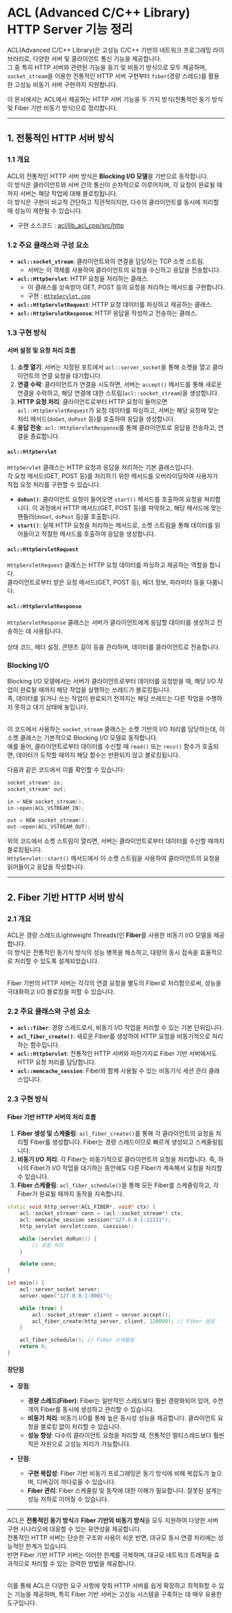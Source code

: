 # ACL (Advanced C/C++ Library) HTTP Server 기능 정리

ACL(Advanced C/C++ Library)은 고성능 C/C++ 기반의 네트워크 프로그래밍 라이브러리로, 다양한 서버 및 클라이언트 통신 기능을 제공합니다. <br>
그 중 특히 HTTP 서버와 관련된 기능을 동기 및 비동기 방식으로 모두 제공하며, <br>
`socket_stream`을 이용한 전통적인 HTTP 서버 구현부터 `fiber`(경량 스레드)를 활용한 고성능 비동기 서버 구현까지 지원합니다. <br>

이 문서에서는 ACL에서 제공하는 HTTP 서버 기능을 두 가지 방식(전통적인 동기 방식 및 Fiber 기반 비동기 방식)으로 정리합니다. 

---

## 1. 전통적인 HTTP 서버 방식

### 1.1 개요
ACL의 전통적인 HTTP 서버 방식은 **Blocking I/O 모델**을 기반으로 동작합니다. <br>
이 방식은 클라이언트와 서버 간의 통신이 순차적으로 이루어지며, 각 요청이 완료될 때까지 서버는 해당 작업에 대해 블로킹됩니다. <br>
이 방식은 구현이 비교적 간단하고 직관적이지만, 다수의 클라이언트를 동시에 처리할 때 성능이 제한될 수 있습니다. <br>
- 구현 소스코드 : [acl/lib_acl_cpp/src/http](https://github.com/acl-dev/acl/tree/master/lib_acl_cpp/src/http)

### 1.2 주요 클래스와 구성 요소
- **`acl::socket_stream`**: 클라이언트와의 연결을 담당하는 TCP 소켓 스트림.
  + 서버는 이 객체를 사용하여 클라이언트의 요청을 수신하고 응답을 전송합니다.
- **`acl::HttpServlet`**: HTTP 요청을 처리하는 클래스.
  + 이 클래스를 상속받아 GET, POST 등의 요청을 처리하는 메서드를 구현합니다.
  + 구현 : [`HttpServlet.cpp`](https://github.com/acl-dev/acl/blob/master/lib_acl_cpp/src/http/HttpServlet.cpp)
- **`acl::HttpServletRequest`**: HTTP 요청 데이터를 파싱하고 제공하는 클래스.
- **`acl::HttpServletResponse`**: HTTP 응답을 작성하고 전송하는 클래스.

### 1.3 구현 방식

#### 서버 설정 및 요청 처리 흐름
1. **소켓 열기**: 서버는 지정된 포트에서 `acl::server_socket`을 통해 소켓을 열고 클라이언트의 연결 요청을 대기합니다.
2. **연결 수락**: 클라이언트가 연결을 시도하면, 서버는 `accept()` 메서드를 통해 새로운 연결을 수락하고, 해당 연결에 대한 스트림(`acl::socket_stream`)을 생성합니다.
3. **HTTP 요청 처리**: 클라이언트로부터 HTTP 요청이 들어오면 `acl::HttpServletRequest`가 요청 데이터를 파싱하고, 서버는 해당 요청에 맞는 처리 메서드(`doGet`, `doPost` 등)를 호출하여 응답을 생성합니다.
4. **응답 전송**: `acl::HttpServletResponse`를 통해 클라이언트로 응답을 전송하고, 연결을 종료합니다.

#### `acl::HttpServlet`
`HttpServlet` 클래스는 HTTP 요청과 응답을 처리하는 기본 클래스입니다. <br> 
각 요청 메서드(GET, POST 등)를 처리하기 위한 메서드를 오버라이딩하여 사용자가 직접 요청 처리를 구현할 수 있습니다. <br> 

- **`doRun()`**: 클라이언트 요청이 들어오면 `start()` 메서드를 호출하여 요청을 처리합니다. 이 과정에서 HTTP 메서드(GET, POST 등)를 파악하고, 해당 메서드에 맞는 핸들러(`doGet`, `doPost` 등)를 호출합니다.
- **`start()`**: 실제 HTTP 요청을 처리하는 메서드로, 소켓 스트림을 통해 데이터를 읽어들이고 적절한 메서드를 호출하여 응답을 생성합니다.
  
#### `acl::HttpServletRequest`
`HttpServletRequest` 클래스는 HTTP 요청 데이터를 파싱하고 제공하는 역할을 합니다.  <br> 
클라이언트로부터 받은 요청 메서드(GET, POST 등), 헤더 정보, 파라미터 등을 다룹니다. <br> 

#### `acl::HttpServletResponse`
`HttpServletResponse` 클래스는 서버가 클라이언트에게 응답할 데이터를 생성하고 전송하는 데 사용됩니다. <br>  
상태 코드, 헤더 설정, 콘텐츠 길이 등을 관리하며, 데이터를 클라이언트로 전송합니다. <br> 


### Blocking I/O
Blocking I/O 모델에서는 서버가 클라이언트로부터 데이터를 요청받을 때, 해당 I/O 작업이 완료될 때까지 해당 작업을 실행하는 쓰레드가 블로킹됩니다. <br> 
즉, 데이터를 읽거나 쓰는 작업이 완료되기 전까지는 해당 쓰레드는 다른 작업을 수행하지 못하고 대기 상태에 놓입니다. <br> <br> 

이 코드에서 사용하는 `socket_stream` 클래스는 소켓 기반의 I/O 처리를 담당하는데, 이 소켓 클래스는 기본적으로 Blocking I/O 모델로 동작합니다. <br> 
예를 들어, 클라이언트로부터 데이터를 수신할 때 `read()` 또는 `recv()` 함수가 호출되면, 데이터가 도착할 때까지 해당 함수는 반환되지 않고 블로킹됩니다.<br> 

다음과 같은 코드에서 이를 확인할 수 있습니다: <br> 


```cpp
socket_stream* in;
socket_stream* out;

in = NEW socket_stream();
in->open(ACL_VSTREAM_IN);

out = NEW socket_stream();
out->open(ACL_VSTREAM_OUT);
```

위의 코드에서 소켓 스트림이 열리면, 서버는 클라이언트로부터 데이터를 수신할 때까지 블로킹됩니다. <br> 
`HttpServlet::start()` 메서드에서 이 소켓 스트림을 사용하여 클라이언트의 요청을 읽어들이고 응답을 작성합니다.<br> 




---

## 2. Fiber 기반 HTTP 서버 방식

### 2.1 개요
ACL은 경량 스레드(Lightweight Threads)인 **Fiber**를 사용한 비동기 I/O 모델을 제공합니다.  <br> 
이 방식은 전통적인 동기식 방식의 성능 병목을 해소하고, 대량의 동시 접속을 효율적으로 처리할 수 있도록 설계되었습니다. <br>  <br> 

Fiber 기반의 HTTP 서버는 각각의 연결 요청을 별도의 Fiber로 처리함으로써, 성능을 극대화하고 I/O 블로킹을 피할 수 있습니다. <br> 

### 2.2 주요 클래스와 구성 요소
- **`acl::fiber`**: 경량 스레드로서, 비동기 I/O 작업을 처리할 수 있는 기본 단위입니다.
- **`acl_fiber_create()`**: 새로운 Fiber를 생성하여 HTTP 요청을 비동기적으로 처리하는 함수입니다.
- **`acl::HttpServlet`**: 전통적인 HTTP 서버와 마찬가지로 Fiber 기반 서버에서도 HTTP 요청 처리를 담당합니다.
- **`acl::memcache_session`**: Fiber와 함께 사용될 수 있는 비동기식 세션 관리 클래스입니다.

### 2.3 구현 방식

#### Fiber 기반 HTTP 서버의 처리 흐름
1. **Fiber 생성 및 스케줄링**: `acl_fiber_create()`를 통해 각 클라이언트의 요청을 처리할 Fiber를 생성합니다. Fiber는 경량 스레드이므로 빠르게 생성되고 스케줄링됩니다.
2. **비동기 I/O 처리**: 각 Fiber는 비동기적으로 클라이언트의 요청을 처리합니다. 즉, 하나의 Fiber가 I/O 작업을 대기하는 동안에도 다른 Fiber가 계속해서 요청을 처리할 수 있습니다.
3. **Fiber 스케줄링**: `acl_fiber_schedule()`을 통해 모든 Fiber를 스케줄링하고, 각 Fiber가 완료될 때까지 동작을 지속합니다.

```cpp
static void http_server(ACL_FIBER*, void* ctx) {
    acl::socket_stream* conn = (acl::socket_stream*) ctx;
    acl::memcache_session session("127.0.0.1:11211");
    http_servlet servlet(conn, &session);

    while (servlet.doRun()) {
        // 요청 처리
    }

    delete conn;
}

int main() {
    acl::server_socket server;
    server.open("127.0.0.1:9001");

    while (true) {
        acl::socket_stream* client = server.accept();
        acl_fiber_create(http_server, client, 128000); // Fiber 생성
    }

    acl_fiber_schedule(); // Fiber 스케줄링
    return 0;
}
```

#### 장단점

- **장점**:
  - **경량 스레드(Fiber)**: Fiber는 일반적인 스레드보다 훨씬 경량화되어 있어, 수천 개의 Fiber를 동시에 생성하고 관리할 수 있습니다.
  - **비동기 처리**: 비동기 I/O를 통해 높은 동시성 성능을 제공합니다. 클라이언트 요청을 블로킹 없이 처리할 수 있습니다.
  - **성능 향상**: 다수의 클라이언트 요청을 처리할 때, 전통적인 멀티스레드보다 훨씬 적은 자원으로 고성능 처리가 가능합니다.

- **단점**:
  - **구현 복잡성**: Fiber 기반 비동기 프로그래밍은 동기 방식에 비해 복잡도가 높으며, 디버깅이 까다로울 수 있습니다.
  - **Fiber 관리**: Fiber 스케줄링 및 동작에 대한 이해가 필요합니다. 잘못된 설계는 성능 저하로 이어질 수 있습니다.

---



ACL은 **전통적인 동기 방식**과 **Fiber 기반의 비동기 방식**을 모두 지원하여 다양한 서버 구현 시나리오에 대응할 수 있는 유연성을 제공합니다. <br> 
전통적인 HTTP 서버는 단순한 구조와 사용이 쉬운 반면, 대규모 동시 연결 처리에는 성능적인 한계가 있습니다. <br> 
반면 Fiber 기반 HTTP 서버는 이러한 한계를 극복하며, 대규모 네트워크 트래픽을 효과적으로 처리할 수 있는 강력한 방법을 제공합니다.<br> <br> 

이를 통해 ACL은 다양한 요구 사항에 맞춰 HTTP 서버를 쉽게 확장하고 최적화할 수 있는 기능을 제공하며, 특히 Fiber 기반 서버는 고성능 시스템을 구축하는 데 매우 유용한 도구입니다.
